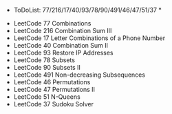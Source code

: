 * ToDoList: 77/216/17/40/93/78/90/491/46/47/51/37 *
- LeetCode 77	Combinations
- LeetCode 216	Combination Sum III
- LeetCode 17	Letter Combinations of a Phone Number
- LeetCode 40	Combination Sum II
- LeetCode 93	Restore IP Addresses
- LeetCode 78	Subsets
- LeetCode 90	Subsets II
- LeetCode 491	Non-decreasing Subsequences
- LeetCode 46	Permutations
- LeetCode 47	Permutations II
- LeetCode 51	N-Queens
- LeetCode 37	Sudoku Solver

